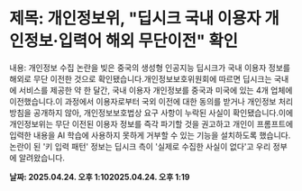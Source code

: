 # **제목: 개인정보위, "딥시크 국내 이용자 개인정보·입력어 해외 무단이전" 확인**

  내용: 개인정보 수집 논란을 빚은 중국의 생성형 인공지능 딥시크가 국내 이용자 정보를 해외로 무단 이전한 것으로 확인됐습니다.개인정보보호위원회에 따르면 딥시크는 국내에 서비스를 제공한 약 한 달간, 국내 이용자 개인정보를 중국과 미국에 있는 4개 업체에 이전했습니다.이 과정에서 이용자로부터 국외 이전에 대한 동의를 받거나 개인정보 처리방침을 공개하지 않아, 개인정보보호법상 요구 사항이 누락된 사실이 확인됐습니다.이에 개인정보위는 무단 이전된 이용자 정보를 즉각 파기할 것을 권고하고 개인이 프롬프트에 입력한 내용을 AI 학습에 사용하지 못하게 거부할 수 있는 기능을 설치하도록 했습니다.논란이 된 '키 입력 패턴' 정보는 딥시크 측이 '실제로 수집한 사실이 없다'고 우리 정부에 알려왔습니다.

  **날짜: 2025.04.24. 오후 1:102025.04.24. 오후 1:19**
